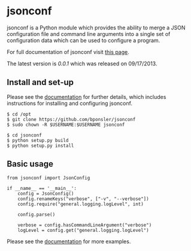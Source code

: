 jsonconf
========

jsonconf is a Python module which provides the ability to merge a JSON configuration file and command line arguments into a single set of configuration data which can be used to configure a program.

For full documentation of jsonconf visit [this page](http://bponsler.github.io/jsonconf/index.html).

The latest version is *0.0.1* which was released on 09/17/2013.


## Install and set-up ##

Please see the [documentation](http://bponsler.github.io/jsonconf/index.html) for further details, which includes instructions for installing and configuring jsonconf.

```
$ cd /opt
$ git clone https://github.com/bponsler/jsonconf
$ sudo chown -R $USERNAME:$USERNAME jsonconf

$ cd jsonconf
$ python setup.py build
$ python setup.py install
```


## Basic usage ##

```
from jsonconf import JsonConfig

if __name__ == '__main__':
    config = JsonConfig()
    config.renameKeys("verbose", ["-v", "--verbose"])
    config.require("general.logging.logLevel", int)

    config.parse()

    verbose = config.hasCommandLineArgument("verbose")
    logLevel = config.get("general.logging.logLevel")
```

Please see the [documentation](http://bponsler.github.io/jsonconf/index.html) for more examples.